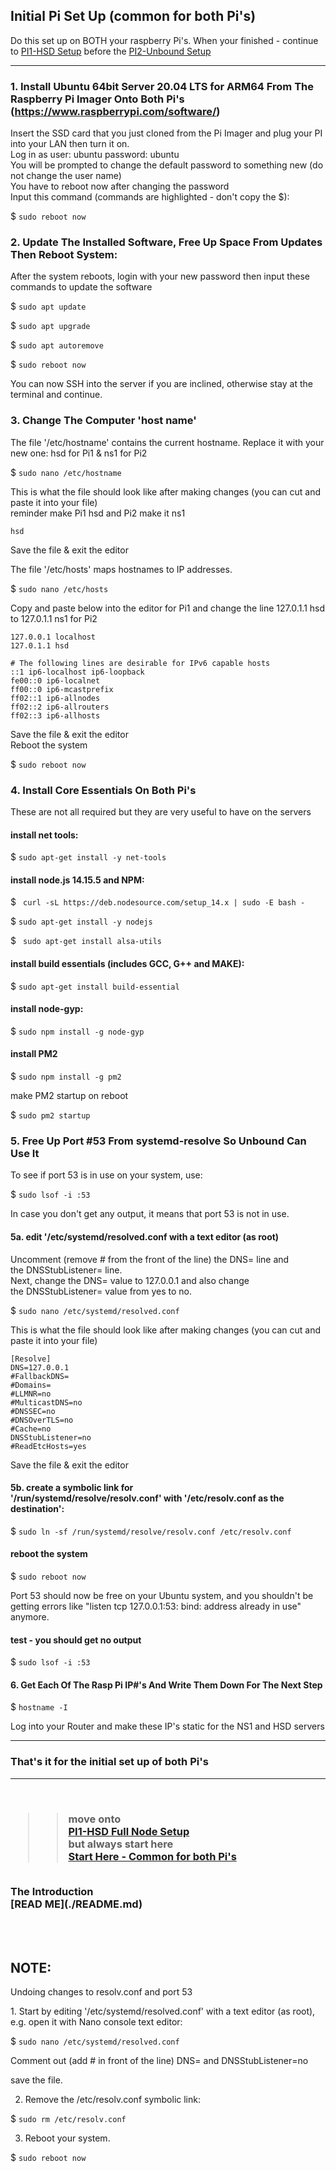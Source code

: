 ## Initial Pi Set Up (common for both Pi's)

Do this set up on BOTH your raspberry Pi's. When your finished - continue to [PI1-HSD Setup](./PI1-HSD_setup.md) before the [PI2-Unbound Setup](./PI2-Unbound_setup.md) 

<hr/>

### 1. Install Ubuntu 64bit Server 20.04 LTS for ARM64 From The Raspberry Pi Imager Onto Both Pi's (https://www.raspberrypi.com/software/)
Insert the SSD card that you just cloned from the Pi Imager and plug your PI into your LAN then
turn it on.<br/> Log in as user: ubuntu password: ubuntu <br/> You will be prompted to change the default password to something new (do not change the user name) <br/> You have to reboot now after changing the password <br/>  Input this command (commands are highlighted - don't copy the $):<br/>

$ `sudo reboot now`

### 2. Update The Installed Software, Free Up Space From Updates Then Reboot System:

After the system reboots, login with your new password then input these commands to update the software


  $ `sudo apt update`

  $ `sudo apt upgrade`

  $ `sudo apt autoremove`

  $ `sudo reboot now`

You can now SSH into the server if you are inclined, otherwise stay at the terminal and continue.
### 3. Change The Computer 'host name'
  The file '/etc/hostname' contains the current hostname.  Replace it with your new one: hsd for Pi1 & ns1 for Pi2

  $ `sudo nano /etc/hostname`

This is what the file should look like after making changes (you can cut and paste it into your file) <br/> reminder make Pi1 hsd and Pi2 make it ns1

  ```
  hsd

  ```
    
  Save the file & exit the editor

The file '/etc/hosts' maps hostnames to IP addresses. <br/> 

  $ `sudo nano /etc/hosts`
  

Copy and paste below into the editor for Pi1 and change the line 127.0.1.1 hsd to 127.0.1.1 ns1 for Pi2

```
127.0.0.1 localhost
127.0.1.1 hsd

# The following lines are desirable for IPv6 capable hosts
::1 ip6-localhost ip6-loopback
fe00::0 ip6-localnet
ff00::0 ip6-mcastprefix
ff02::1 ip6-allnodes
ff02::2 ip6-allrouters
ff02::3 ip6-allhosts
```

Save the file & exit the editor <br/>
Reboot the system

  $ `sudo reboot now`


 ### 4. Install Core Essentials On Both Pi's
These are not all required but they are very useful to have on the servers


#### install net tools:
  $ `sudo apt-get install -y net-tools`

#### install node.js 14.15.5 and NPM:
  $ ` curl -sL https://deb.nodesource.com/setup_14.x | sudo -E bash -`

  $ `sudo apt-get install -y nodejs`

  $ ` sudo apt-get install alsa-utils`

#### install build essentials (includes GCC, G++ and MAKE):
  $ `sudo apt-get install build-essential`



#### install node-gyp:
  $ `sudo npm install -g node-gyp`

#### install PM2
  $ `sudo npm install -g pm2`

make PM2 startup on reboot

  $ `sudo pm2 startup`



### 5. Free Up Port #53 From systemd-resolve So Unbound Can Use It

To see if port 53 is in use on your system, use:

  $ `sudo lsof -i :53`
  
  In case you don't get any output, it means that port 53 is not in use.

#### 5a. edit '/etc/systemd/resolved.conf with a text editor (as root)



Uncomment (remove # from the front of the line) the DNS= line and the DNSStubListener= line.<br/> Next, change the DNS= value to 127.0.0.1 and also change the DNSStubListener= value from yes to no.

  $ `sudo nano /etc/systemd/resolved.conf`

This is what the file should look like after making changes (you can cut and paste it into your file)
```
[Resolve]	
DNS=127.0.0.1	
#FallbackDNS=	
#Domains=		
#LLMNR=no		
#MulticastDNS=no	
#DNSSEC=no
#DNSOverTLS=no		
#Cache=no		
DNSStubListener=no		
#ReadEtcHosts=yes
```

Save the file & exit the editor

#### 5b. create a symbolic link for '/run/systemd/resolve/resolv.conf' with '/etc/resolv.conf as the destination':

  $ `sudo ln -sf /run/systemd/resolve/resolv.conf /etc/resolv.conf`

#### reboot the  system
  
  $  `sudo reboot now`

Port 53 should now be free on your Ubuntu system, and you shouldn't be getting errors like "listen tcp 127.0.0.1:53: bind: address already in use" anymore.  <br/>

#### test - you should get no output

  $ `sudo lsof -i :53`

#### 6. Get Each Of The Rasp Pi IP#'s And Write Them Down For The Next Step

$ `hostname -I` <br/>

Log into your Router and make these IP's static for the NS1 and HSD servers

  <hr/>
  <H3> That's it for the initial set up of both Pi's </h3>
  <hr/>
<br/>

<h3>

>>move onto <br/>
  [PI1-HSD Full Node Setup](./PI1-HSD_setup.md) <br/>but  always start here <br/>
  [Start Here - Common for both Pi's](./Start.md)
  <br/>
  The Introduction <br/>
  [READ ME](./README.md)
  
</h3>

<br/><br/>

  ##  NOTE:
  Undoing changes to resolv.conf and port 53<br/>

1. Start by editing '/etc/systemd/resolved.conf' with a text editor (as root), e.g. open it with Nano console text editor:		
		
  $ `sudo nano /etc/systemd/resolved.conf`
		
Comment out (add # in front of the line) DNS= and DNSStubListener=no <br/> 

save the file.
		
2. Remove the /etc/resolv.conf symbolic link:		
		
  $ `sudo rm /etc/resolv.conf`
		
3. Reboot your system.		

  $ `sudo reboot now`
